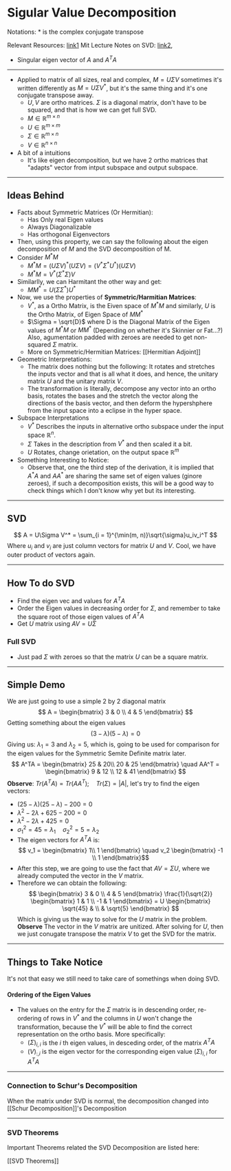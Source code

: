 # Sigular Value Decomposition

Notations: * is the complex conjugate transpose

Relevant Resources: [link1](http://pfister.ee.duke.edu/courses/ecen601/notes_ch8.pdf)
Mit Lecture Notes on SVD: [link2](https://math.mit.edu/classes/18.095/2016IAP/lec2/SVD_Notes.pdf), 
* Singular eigen vector of $A$ and $A^TA$ 

---

* Applied to matrix of all sizes, real and complex, $M = U\Sigma V$ sometimes it's written differently as $M = U\Sigma V^*$, but it's the same thing and it's one conjugate transpose away. 
	* $U, V$ are ortho matrices. $\Sigma$ is a diagonal matrix, don't have to be squared, and that is how we can get full SVD. 
	* $M\in \mathbb{R}^{m \times n}$
	* $U\in \mathbb{R}^{m \times m}$
	* $\Sigma \in \mathbb{R}^{m \times n}$
	* $V\in \mathbb{R}^{n \times n}$
* A bit of a intuitions
	* It's like eigen decomposition, but we have 2 ortho matrices that "adapts" vector from intput subspace and output subspace. 

---

## Ideas Behind
* Facts about Symmetric Matrices (Or Hermitian): 
	* Has Only real Eigen values
	* Always Diagonalizable 
	* Has orthogonal Eigenvectors
* Then, using this property, we can say the following about the eigen decomposition of $M$ and the SVD decomposition of M. 
* Consider $M^*M$
	* $M^*M =(U\Sigma V)^*(U\Sigma V) = (V^*\Sigma^* U^*)(U\Sigma V)$
	* $M^*M =V^*(\Sigma^*\Sigma) V$
* Similarlly, we can Harmitant the other way and get: 
	* $MM^* = U(\Sigma\Sigma^*)U^*$
* Now, we use the properties of **Symmetric/Harmitian Matrices**:
	* $V^*$, as a Ortho Matrix, is the Eiven space of $M^*M$ and similarly, $U$ is the Ortho Matrix, of Eigen Space of $MM^*\;$
	* $\Sigma = \sqrt{D}$ where D is the Diagonal Matrix of the  Eigen values of $M^*M$ or $MM^*$ (Depending on whether it's Skinnier or Fat...?) Also, agumentation padded with zeroes are needed to get non-squared $\Sigma$ matrix.
	* More on Symmetric/Hermitian Matrices: [[Hermitian Adjoint]]
* Geometric Interpretations: 
	* The matrix does nothing but the following: It rotates and stretches the inputs vector and that is all what it does, and hence, the unitary matrix $U$ and the unitary matrix $V$. 
	* The transformation is literally, decompose any vector into an ortho basis, rotates the bases and the stretch the vector along the directions of the basis vector, and then deform the hypershphere from the input space into a eclipse in the hyper space. 
* Subspace Interpretations 
	* $V^*$ Describes the inputs in alternative ortho subspace under the input space $\mathbb{R}^n$. 
	* $\Sigma$ Takes in the description from $V^*$ and then scaled it a bit. 
	* $U$ Rotates, change orietation, on the output space $\mathbb{R}^m$
* Something Interesting to Notice: 
	* Observe that, one the third step of the derivation, it is implied that $A^*A$ and $AA^*$ are sharing the same set of eigen values (ginore zeroes), if such a decomposition exists, this will be a good way to check things which I don't know why yet but its interesting.

---
## SVD
$$
A = U\Sigma V^* = \sum_{i = 1}^{\min(m, n)}\sqrt{\sigma}u_iv_i^T
$$
Where $u_i$ and $v_i$ are just column vectors for matrix $U$ and $V$. Cool, we have outer product of vectors again.

---
## How To do SVD
* Find the eigen vec and values for $A^TA$
* Order the Eigen values in decreasing order for $\Sigma$, and remember to take the square root of those eigen values of $A^TA$
* Get $U$ matrix using $AV = U\Sigma$
### Full SVD
* Just pad $\Sigma$ with zeroes so that the matrix $U$ can be a square matrix. 

---

## Simple Demo
We are just going to use a simple 2 by 2 diagonal matrix
$$
A = \begin{bmatrix}
3 & 0 \\
4 & 5
\end{bmatrix}
$$
Getting something about the eigen values
$$
(3 - \lambda)(5 - \lambda) = 0
$$
Giving us: $\lambda_1 = 3$ and $\lambda_2 = 5$, which is, going to be used for comparison for the eigen values for the Symmetric Semite Definite matrix later. 
$$
A^TA = \begin{bmatrix}
25 & 20\\ 
20 & 25 
\end{bmatrix}
\quad 
AA^T = \begin{bmatrix}
9 & 12 \\ 
12 & 41
\end{bmatrix}
$$
**Observe**: $Tr(A^TA) = Tr(AA^T); \quad Tr(\Sigma)=|A|$, let's try to find the eigen vectors: 
  * $(25 - \lambda)(25- \lambda) - 200 = 0$
  * $\lambda^2 - 2\lambda + 625 - 200 = 0$
  *  $\lambda^2 - 2\lambda + 425 = 0$
  *  $\sigma_1^2 = 45 = \lambda_1 \quad \sigma_2^2 = 5 = \lambda_2$
  * The eigen vectors for $A^TA$ is: 
$$
v_1 = 
\begin{bmatrix} 
	1\\ 1
\end{bmatrix}
\quad 
v_2
\begin{bmatrix}
	-1 \\ 1
\end{bmatrix}$$
* After this step, we are going to use the fact that $AV = \Sigma U$, where  we already computed the vector in the $V$ matrix. 
* Therefore we can obtain the following: 
$$
\begin{bmatrix}
3 & 0 \\
4 & 5
\end{bmatrix}
\frac{1}{\sqrt{2}}
\begin{bmatrix}
	1 & 1 \\
	-1 & 1
\end{bmatrix}
=
U
\begin{bmatrix}
\sqrt{45} & \\
& \sqrt{5}
\end{bmatrix}
$$
Which is giving us the way to solve for the $U$ matrix in the problem. **Observe** The vector in the $V$ matrix are unitized. After solving for $U$, then we just conugate transpose the matrix $V$ to get the SVD for the matrix.

---
## Things to Take Notice
It's not that easy we still need to take care of somethings when doing SVD. 
#### Ordering of the Eigen Values
* The values on the entry for the $\Sigma$ matrix is in descending order, re-ordering of rows in $V^*$  and the columns in $U$ won't change the transformation, because the $V^*$ will be able to find the correct representation on the ortho basis. More specifically: 
	* $(\Sigma)_{i, i}$ is the $i$ th eigen values, in desceding order, of the matrix $A^TA$
	* $(V)_{:,i}$ is the eigen vector for the corresponding eigen value $(\Sigma)_{i, i}$ for $A^TA$
---
### Connection to Schur's Decomposition

When the matrix under SVD is normal, the decomposition changed into [[Schur Decomposition]]'s Decomposition 

--- 

### SVD Theorems
Important Theorems related the SVD Decomposition are listed here: 

[[SVD Theorems]]